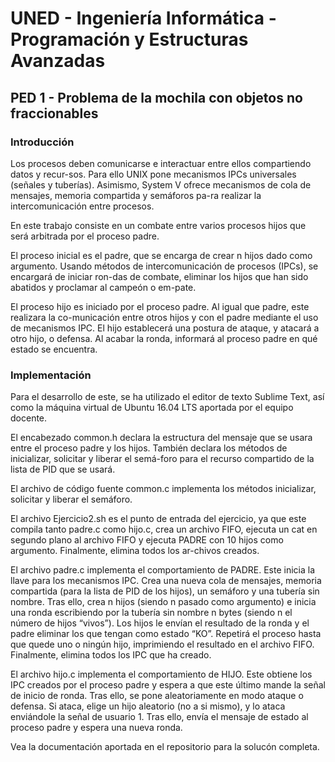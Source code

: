 # UNED - Ingeniería Informática - Programación y Estructuras Avanzadas

## PED 1 - Problema de la mochila con objetos no fraccionables

### Introducción
Los procesos deben comunicarse e interactuar entre ellos compartiendo datos y recur-sos. Para ello UNIX pone mecanismos IPCs universales (señales y tuberías). Asimismo, System V ofrece mecanismos de cola de mensajes, memoria compartida y semáforos pa-ra realizar la intercomunicación entre procesos.

En este trabajo consiste en un combate entre varios procesos hijos que será arbitrada por el proceso padre.

El proceso inicial es el padre, que se encarga de crear n hijos dado como argumento. Usando métodos de intercomunicación de procesos (IPCs), se encargará de iniciar ron-das de combate, eliminar los hijos que han sido abatidos y proclamar al campeón o em-pate.

El proceso hijo es iniciado por el proceso padre. Al igual que padre, este realizara la co-municación entre otros hijos y con el padre mediante el uso de mecanismos IPC. El hijo establecerá una postura de ataque, y atacará a otro hijo, o defensa. Al acabar la ronda, informará al proceso padre en qué estado se encuentra.

### Implementación
Para el desarrollo de este, se ha utilizado el editor de texto Sublime Text, así como la máquina virtual de Ubuntu 16.04 LTS aportada por el equipo docente.

El encabezado common.h declara la estructura del mensaje que se usara entre el proceso padre y los hijos. También declara los métodos de inicializar, solicitar y liberar el semá-foro para el recurso compartido de la lista de PID que se usará.

El archivo de código fuente common.c implementa los métodos inicializar, solicitar y liberar el semáforo.

El archivo Ejercicio2.sh es el punto de entrada del ejercicio, ya que este compila tanto padre.c como hijo.c, crea un archivo FIFO, ejecuta un cat en segundo plano al archivo FIFO y ejecuta PADRE con 10 hijos como argumento. Finalmente, elimina todos los ar-chivos creados.

El archivo padre.c implementa el comportamiento de PADRE. Este inicia la llave para los mecanismos IPC. Crea una nueva cola de mensajes, memoria compartida (para la lista de PID de los hijos), un semáforo y una tubería sin nombre. Tras ello, crea n hijos (siendo n pasado como argumento) e inicia una ronda escribiendo por la tubería sin nombre n bytes (siendo n el número de hijos “vivos”). Los hijos le envían el resultado de la ronda y el padre eliminar los que tengan como estado “KO”. Repetirá el proceso hasta que quede uno o ningún hijo, imprimiendo el resultado en el archivo FIFO. Finalmente, elimina todos los IPC que ha creado.

El archivo hijo.c implementa el comportamiento de HIJO. Este obtiene los IPC creados por el proceso padre y espera a que este último mande la señal de inicio de ronda. Tras ello, se pone aleatoriamente en modo ataque o defensa. Si ataca, elige un hijo aleatorio (no a si mismo), y lo ataca enviándole la señal de usuario 1. Tras ello, envía el mensaje de estado al proceso padre y espera una nueva ronda.

Vea la documentación aportada en el repositorio para la solucón completa.